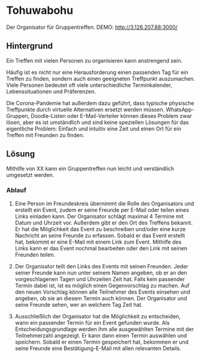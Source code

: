 # Tohuwabohu
Der Organisator für Gruppentreffen. 
DEMO: http://3.126.207.88:3000/

## Hintergrund
Ein Treffen mit vielen Personen zu organisieren kann anstrengend sein. 

Häufig ist es nicht nur eine Herausforderung einen passenden Tag für ein Treffen zu finden, sondern auch einen geeigneten Treffpunkt auszumachen. Viele Personen bedeutet oft viele unterschiedliche Terminkalender, Lebenssituationen und Präferenzen. 

Die Corona-Pandemie hat außerdem dazu geführt, dass typische physische Treffpunkte durch virtuelle Alternativen ersetzt werden müssen. WhatsApp-Gruppen, Doodle-Listen oder E-Mail-Verteiler können dieses Problem zwar lösen, aber es ist umständlich und sind keine speziellen Lösungen für das eigentliche Problem: Einfach und intuitiv eine Zeit und einen Ort für ein Treffen mit Freunden zu finden.

## Lösung
Mithilfe von XX kann ein Gruppentreffen nun leicht und verständlich umgesetzt werden. 

### Ablauf
1.	Eine Person im Freundeskreis übernimmt die Rolle des Organisators und erstellt ein Event, zudem er seine Freunde per E-Mail oder teilen eines Links einladen kann. Der Organisator schlägt maximal 4 Termine mit Datum und Uhrzeit vor. Außerdem gibt er den Ort des Treffens bekannt. Er hat die Möglichkeit das Event zu beschreiben und/oder eine kurze Nachricht an seine Freunde zu erfassen. Sobald er das Event erstellt hat, bekommt er eine E-Mail mit einem Link zum Event. Mithilfe des Links kann er das Event nochmal bearbeiten oder den Link mit seinen Freunden teilen.

2.	Der Organisator teilt den Links des Events mit seinen Freunden. Jeder seiner Freunde kann nun 
unter seinem Namen angeben, ob er an den vorgeschlagenen Tagen und Uhrzeiten Zeit hat. Falls kein passender Termin dabei ist, ist es möglich einen Gegenvorschlag zu machen. Auf den neuen Vorschlag können alle Teilnehmer des Events einsehen und angeben, ob sie an diesem Termin auch können. Der Organisator und seine Freunde sehen, wer an welchem Tag Zeit hat.


3.	Ausschließlich der Organisator hat die Möglichkeit zu entscheiden, wann ein passender Termin für ein Event gefunden wurde. Als Entscheidungsgrundlage werden ihm alle ausgewählten Termine mit der Teilnehmerzahl angezeigt. Er kann dann einen Termin auswählen und speichern. Sobald er einen Termin gespeichert hat, bekommen er und seine Freunde eine Bestätigung-E-Mail mit allen relevanten Details. 
